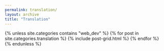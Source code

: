 ```yaml
---
permalink: translation/
layout: archive
title: "Translation"
---
```

<div class="tiles">
{% unless site.categories contains "web_dev" %}
{% for post in site.categories.translation %}
	{% include post-grid.html %}
{% endfor %}
{% endunless %}
</div>
